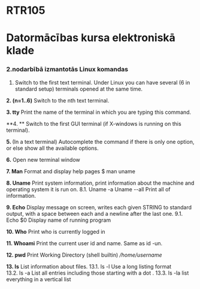 # RTR105  
# Datormācības kursa elektroniskā klade  
### 2.nodarbībā izmantotās Linux komandas



1. **<Ctrl><Alt><F1>** 
Switch to the first text terminal. Under Linux you can have several (6 in standard setup) terminals opened at the same time.
  
**2. <Ctrl><Alt><Fn> (n=1..6)**
Switch to the nth text terminal.
  
**3. tty**
Print the name of the terminal in which you are typing this command.

**4. <Ctrl><Alt><F7> **
Switch to the first GUI terminal (if X-windows is running on this terminal).
  
**5. <Tab>**
(In a text terminal) Autocomplete the command  if there is only one option, or else show all the available options. 
  
**6.<Ctrl><Alt><t>**
Open new terminal window
  
**7. Man**
 Format and display help pages
  $ man uname
  
**8. Uname**
Print system information, print information about the machine and operating system it is run on.
8.1. Uname -a
     Uname --all
Print all of information.

**9. Echo**
Display message on screen, writes each given STRING to standard output, with a space between each and a newline after the last one.
9.1. Echo $0
Display name of running program

**10. Who**
Print who is currently logged in

**11. Whoami**
Print the current user id and name. Same as id -un.

**12. pwd**
Print Working Directory (shell builtin)
*/home/username*

**13. ls**
List information about files.
13.1. ls -l
 Use a long listing format   
13.2. ls -a
  List all entries including those starting with a dot .
13.3. ls -la
  list everything in a vertical list
 
 
  





